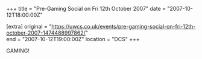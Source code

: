 +++
title = "Pre-Gaming Social on Fri 12th October 2007"
date = "2007-10-12T18:00:00Z"

[extra]
original = "https://uwcs.co.uk/events/pre-gaming-social-on-fri-12th-october-2007-1474488997862/"    
end = "2007-10-12T19:00:00Z"
location = "DCS"
+++

GAMING\!

